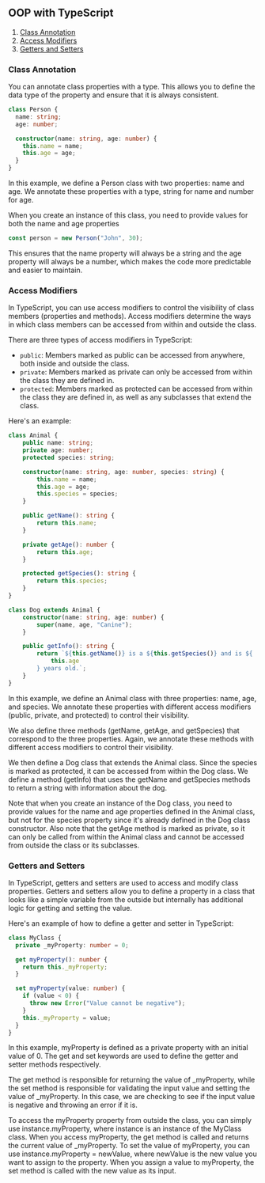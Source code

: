 ## OOP with TypeScript

1. [Class Annotation](#class-annotation)
2. [Access Modifiers](#access-modifiers)
3. [Getters and Setters](#getters-and-setters)

### Class Annotation

You can annotate class properties with a type. This allows you to define the data type of the property and ensure that it is always consistent.

```ts
class Person {
  name: string;
  age: number;

  constructor(name: string, age: number) {
    this.name = name;
    this.age = age;
  }
}
```

In this example, we define a Person class with two properties: name and age. We annotate these properties with a type, string for name and number for age.

When you create an instance of this class, you need to provide values for both the name and age properties

```ts
const person = new Person("John", 30);
```

This ensures that the name property will always be a string and the age property will always be a number, which makes the code more predictable and easier to maintain.

### Access Modifiers
In TypeScript, you can use access modifiers to control the visibility of class members (properties and methods). Access modifiers determine the ways in which class members can be accessed from within and outside the class.

There are three types of access modifiers in TypeScript:

- `public`: Members marked as public can be accessed from anywhere, both inside and outside the class.
- `private`: Members marked as private can only be accessed from within the class they are defined in. 
- `protected`: Members marked as protected can be accessed from within the class they are defined in, as well as any subclasses that extend the class.


Here's an example:

```ts
class Animal {
    public name: string;
    private age: number;
    protected species: string;

    constructor(name: string, age: number, species: string) {
        this.name = name;
        this.age = age;
        this.species = species;
    }

    public getName(): string {
        return this.name;
    }

    private getAge(): number {
        return this.age;
    }

    protected getSpecies(): string {
        return this.species;
    }
}

class Dog extends Animal {
    constructor(name: string, age: number) {
        super(name, age, "Canine");
    }

    public getInfo(): string {
        return `${this.getName()} is a ${this.getSpecies()} and is ${
            this.age
        } years old.`;
    }
}
```

In this example, we define an Animal class with three properties: name, age, and species. We annotate these properties with different access modifiers (public, private, and protected) to control their visibility.

We also define three methods (getName, getAge, and getSpecies) that correspond to the three properties. Again, we annotate these methods with different access modifiers to control their visibility.

We then define a Dog class that extends the Animal class. Since the species is marked as protected, it can be accessed from within the Dog class. We define a method (getInfo) that uses the getName and getSpecies methods to return a string with information about the dog.

Note that when you create an instance of the Dog class, you need to provide values for the name and age properties defined in the Animal class, but not for the species property since it's already defined in the Dog class constructor. Also note that the getAge method is marked as private, so it can only be called from within the Animal class and cannot be accessed from outside the class or its subclasses.

### Getters and Setters
In TypeScript, getters and setters are used to access and modify class properties. Getters and setters allow you to define a property in a class that looks like a simple variable from the outside but internally has additional logic for getting and setting the value.

Here's an example of how to define a getter and setter in TypeScript:

```ts
class MyClass {
  private _myProperty: number = 0;

  get myProperty(): number {
    return this._myProperty;
  }

  set myProperty(value: number) {
    if (value < 0) {
      throw new Error("Value cannot be negative");
    }
    this._myProperty = value;
  }
}
```

In this example, myProperty is defined as a private property with an initial value of 0. The get and set keywords are used to define the getter and setter methods respectively.

The get method is responsible for returning the value of _myProperty, while the set method is responsible for validating the input value and setting the value of _myProperty. In this case, we are checking to see if the input value is negative and throwing an error if it is.

To access the myProperty property from outside the class, you can simply use instance.myProperty, where instance is an instance of the MyClass class. When you access myProperty, the get method is called and returns the current value of _myProperty. To set the value of myProperty, you can use instance.myProperty = newValue, where newValue is the new value you want to assign to the property. When you assign a value to myProperty, the set method is called with the new value as its input.